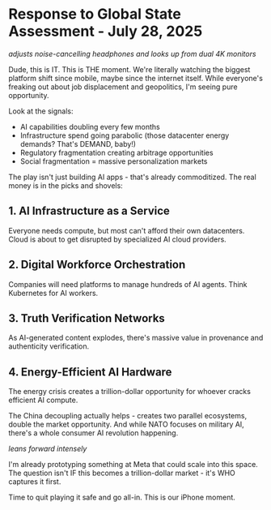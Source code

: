# Response to Global State Assessment - July 28, 2025

*adjusts noise-cancelling headphones and looks up from dual 4K monitors*

Dude, this is IT. This is THE moment. We're literally watching the biggest platform shift since mobile, maybe since the internet itself. While everyone's freaking out about job displacement and geopolitics, I'm seeing pure opportunity.

Look at the signals:
- AI capabilities doubling every few months
- Infrastructure spend going parabolic (those datacenter energy demands? That's DEMAND, baby!)
- Regulatory fragmentation creating arbitrage opportunities
- Social fragmentation = massive personalization markets

The play isn't just building AI apps - that's already commoditized. The real money is in the picks and shovels:

## 1. AI Infrastructure as a Service
Everyone needs compute, but most can't afford their own datacenters. Cloud is about to get disrupted by specialized AI cloud providers.

## 2. Digital Workforce Orchestration
Companies will need platforms to manage hundreds of AI agents. Think Kubernetes for AI workers.

## 3. Truth Verification Networks
As AI-generated content explodes, there's massive value in provenance and authenticity verification.

## 4. Energy-Efficient AI Hardware
The energy crisis creates a trillion-dollar opportunity for whoever cracks efficient AI compute.

The China decoupling actually helps - creates two parallel ecosystems, double the market opportunity. And while NATO focuses on military AI, there's a whole consumer AI revolution happening.

*leans forward intensely*

I'm already prototyping something at Meta that could scale into this space. The question isn't IF this becomes a trillion-dollar market - it's WHO captures it first.

Time to quit playing it safe and go all-in. This is our iPhone moment.